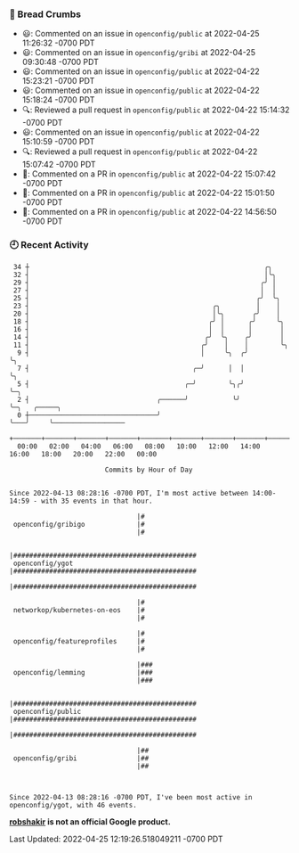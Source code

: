 ### 🍞 Bread Crumbs

 * 😃: Commented on an issue in `openconfig/public` at 2022-04-25 11:26:32 -0700 PDT
 * 😃: Commented on an issue in `openconfig/gribi` at 2022-04-25 09:30:48 -0700 PDT
 * 😃: Commented on an issue in `openconfig/public` at 2022-04-22 15:23:21 -0700 PDT
 * 😃: Commented on an issue in `openconfig/public` at 2022-04-22 15:18:24 -0700 PDT
 * 🔍: Reviewed a pull request in  `openconfig/public` at 2022-04-22 15:14:32 -0700 PDT
 * 😃: Commented on an issue in `openconfig/public` at 2022-04-22 15:10:59 -0700 PDT
 * 🔍: Reviewed a pull request in  `openconfig/public` at 2022-04-22 15:07:42 -0700 PDT
 * 💬: Commented on a PR in  `openconfig/public` at 2022-04-22 15:07:42 -0700 PDT
 * 💬: Commented on a PR in  `openconfig/public` at 2022-04-22 15:01:50 -0700 PDT
 * 💬: Commented on a PR in  `openconfig/public` at 2022-04-22 14:56:50 -0700 PDT

### 🕘 Recent Activity
```
 34 ┼                                                           ╭╮
 32 ┤                                                           │╰╮
 29 ┤                                                          ╭╯ │
 27 ┤                                                          │  │
 25 ┤                                                         ╭╯  ╰╮
 23 ┤                                              ╭╮         │    │
 20 ┤                                              │╰╮       ╭╯    │
 18 ┤                                             ╭╯ │      ╭╯     ╰╮
 16 ┤                                             │  │      │       │
 14 ┤                                            ╭╯  ╰╮    ╭╯       │
 11 ┤                                           ╭╯    │    │        ╰╮
  9 ┤                                           │     ╰╮  ╭╯         ╰╮
  7 ┤                                         ╭─╯      │  │           ╰╮
  5 ┤                                       ╭─╯        ╰╮╭╯            ╰─╮
  2 ┤                                ╭──────╯           ╰╯               ╰─╮   ╭─────╮
  0 ┼────────────────────────────────╯                                     ╰───╯     ╰──────────────────
    +───────+───────+───────+───────+───────+───────+───────+───────+───────+───────+───────+───────+────
  00:00   02:00   04:00   06:00   08:00   10:00   12:00   14:00   16:00   18:00   20:00   22:00   00:00   

						Commits by Hour of Day


Since 2022-04-13 08:28:16 -0700 PDT, I'm most active between 14:00-14:59 - with 35 events in that hour.

```



```
                                |#
 openconfig/gribigo             |#
                                |#

                                |##############################################
 openconfig/ygot                |##############################################
                                |##############################################

                                |#
 networkop/kubernetes-on-eos    |#
                                |#

                                |#
 openconfig/featureprofiles     |#
                                |#

                                |###
 openconfig/lemming             |###
                                |###

                                |##############################################
 openconfig/public              |##############################################
                                |##############################################

                                |##
 openconfig/gribi               |##
                                |##



Since 2022-04-13 08:28:16 -0700 PDT, I've been most active in openconfig/ygot, with 46 events.

```
**[robshakir](mailto:robjs@google.com) is not an official Google product.**  


Last Updated: 2022-04-25 12:19:26.518049211 -0700 PDT
